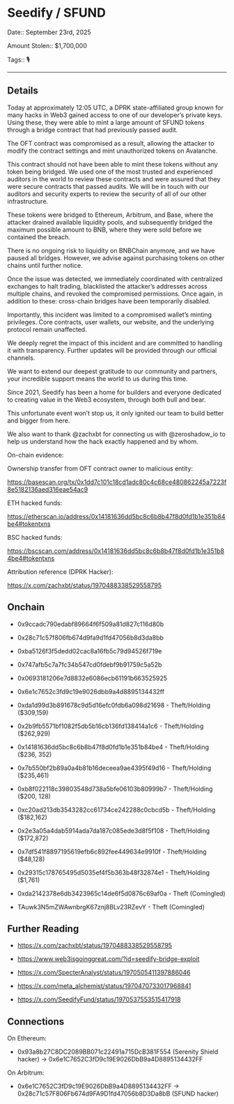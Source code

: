 # Seedify / SFUND

Date:: September 23rd, 2025

Amount Stolen:: $1,700,000

Tags:: 🎙️

---

## Details

Today at approximately 12:05 UTC, a DPRK state-affiliated group known for many hacks in Web3 gained access to one of our developer’s private keys. Using these, they were able to mint a large amount of SFUND tokens through a bridge contract that had previously passed audit.

The OFT contract was compromised as a result, allowing the attacker to modify the contract settings and mint unauthorized tokens on Avalanche. 

This contract should not have been able to mint these tokens without any token being bridged. We used one of the most trusted and experienced auditors in the world to review these contracts and were assured that they were secure contracts that passed audits. We will be in touch with our auditors and security experts to review the security of all of our other infrastructure. 

These tokens were bridged to Ethereum, Arbitrum, and Base, where the attacker drained available liquidity pools, and subsequently bridged the maximum possible amount to BNB, where they were sold before we contained the breach.

There is no ongoing risk to liquidity on BNBChain anymore, and we have paused all bridges. However, we advise against purchasing tokens on other chains until further notice.

Once the issue was detected, we immediately coordinated with centralized exchanges to halt trading, blacklisted the attacker’s addresses across multiple chains, and revoked the compromised permissions. Once again, in addition to these: cross-chain bridges have been temporarily disabled.

Importantly, this incident was limited to a compromised wallet’s minting privileges. Core contracts, user wallets, our website, and the underlying protocol remain unaffected.

We deeply regret the impact of this incident and are committed to handling it with transparency. Further updates will be provided through our official channels.

We want to extend our deepest gratitude to our community and partners, your incredible support means the world to us during this time.

Since 2021, Seedify has been a home for builders and everyone dedicated to creating value in the Web3 ecosystem, through both bull and bear.

This unfortunate event won’t stop us, it only ignited our team to build better and bigger from here.

We also want to thank @zachxbt for connecting us with @zeroshadow_io to help us understand how the hack exactly happened and by whom.

On-chain evidence:

Ownership transfer from OFT contract owner to malicious entity:

https://basescan.org/tx/0x1dd7c101c18cd1adc80c4c68ce480862245a7223f8e5182136aed316eae54ac9

ETH hacked funds:

https://etherscan.io/address/0x14181636dd5bc8c6b8b47f8d0fd1b1e351b84be4#tokentxns

BSC hacked funds:

https://bscscan.com/address/0x14181636dd5bc8c6b8b47f8d0fd1b1e351b84be4#tokentxns

Attribution reference (DPRK Hacker):

https://x.com/zachxbt/status/1970488338529558795


## Onchain

- 0x9ccadc790edabf89664f6f509a81d827c116d80b

- 0x28c71c57f806fb674d9fa9d1fd47056b8d3da8bb

- 0xba5126f3f5dedd02cac8a16fb5c79d94526f719e

- 0x747afb5c7a7fc34b547cd0fdebf9b91759c5a52b

- 0x0693181206e7d8832e6086ecb61191b663525925

- 0x6e1c7652c3fd9c19e9026dbb9a4d8895134432ff

- 0xda1d99d3b891678c9d5d16efc0fdb6a098d21698 - Theft/Holding ($309,159)

- 0x2b9fb5571bf1082f5db5b16cb136fd138414a1c6 - Theft/Holding ($262,929)

- 0x14181636dd5bc8c6b8b47f8d0fd1b1e351b84be4 - Theft/Holding ($236, 352)

- 0x7b550bf2b89a0a4b81b16deceea9ae4395f49d16 - Theft/Holding ($235,461)

- 0xb8f022118c39803548d738a5bfe06103b80999b7 - Theft/Holding ($200, 128)

- 0xc20ad213db3543282cc61734ce242288c0cbcd5b - Theft/Holding ($182,162)

- 0x2e3a05a4dab5914ada7da187c085ede3d8f5f108 - Theft/Holding ($172,872)

- 0x7df541f8897195619efb6c892fee449634e9910f - Theft/Holding ($48,128)

- 0x29315c178765495d5035ef4f5b363b48f32874e1 - Theft/Holding ($1,761)

- 0xda2142378e6db3423965c14de6f5d0876c69af0a - Theft (Comingled)

- TAuwk3N5mZWAwnbrgK67znj8BLv23RZevY - Theft (Comingled)



## Further Reading

- https://x.com/zachxbt/status/1970488338529558795

- https://www.web3isgoinggreat.com/?id=seedify-bridge-exploit

- https://x.com/SpecterAnalyst/status/1970505411397886046

- https://x.com/meta_alchemist/status/1970470733017968841

- https://x.com/SeedifyFund/status/1970537553515417918


## Connections

On Ethereum:

- 0x93a8b27C8DC2089BB071c22491a715DcB381F554 (Serenity Shield hacker) -> 0x6e1C7652C3fD9c19E9026DbB9a4D8895134432FF

On Arbitrum:

- 0x6e1C7652C3fD9c19E9026DbB9a4D8895134432FF -> 0x28c71c57F806Fb674d9FA9D1fd47056b8D3Da8bB (SFUND hacker)